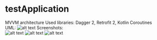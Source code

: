 # testApplication
MVVM architecture
Used libraries: Dagger 2, Retrofit 2, Kotlin Coroutines
UML:
![alt text](https://i.ibb.co/3yTtrmW/diagram.png)
Screenshots:<br />
![alt text](https://i.ibb.co/b2c3nPb/scr1.png)
![alt text](https://i.ibb.co/7JmW36g/scr2.png)
![alt text](https://i.ibb.co/YyvMpbV/scr3.png)
